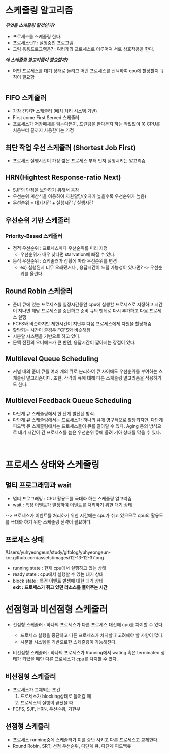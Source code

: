 # 스케줄링 알고리즘 
***무엇을 스케줄링 할것인가?***
- 프로세스를 스케줄링 한다. 
- 프로세스란? : 실행중인 프로그램
- 그럼 응용프로그램은? : 여러개의 프로세스로 이루어져 서로 상호작용을 한다. 

***왜 스케줄링 알고리즘이 필요할까?***
- 어떤 프로세스를 대기 상태로 돌리고 어떤 프로세스를 선택하여 cpu에 할당할지 규칙이 필요함


# 
## FIFO 스케줄러
- 가장 간단한 스케줄러 (배치 처리 시스템 기반)
- First come First Served 스케줄러
- 프로세스가 저장매체를 읽는다든지, 프린팅을 한다든지 하는 작없없이 쭉 CPU를 처음부터 끝까지 사용한다는 가정 

## 최단 작업 우선 스케줄러 (Shortest Job First)
- 프로세스 실행시간이 가장 짧은 프로세스 부터 먼저 실행시키는 알고리즘 

## HRN(Hightest Response-ratio Next) 
- SJF의 단점을 보안하기 위해서 등장
- 우선순위 계산식을 이용하여 자원할당(숫자가 높을수록 우선순위가 높음)
- 우선순위 = 대기시간 + 실행시간 / 실행시간
## 우선순위 기반 스케줄러
### Priority-Based 스케줄러 
- 정적 우선순위 : 프로세스마다 우선순위를 미리 지정
  + 우선순위가 매우 낮다면 starvation에 빠질 수 있다. 
- 동적 우선순위 : 스케줄러가 상황에 따라 우선순위를 변경
  + ex) 실행된지 너무 오래됐거나 , 응답시간이 느릴 가능성이 있다면? -> 우선순위를 올린다. 

## Round Robin 스케줄러 
- 준비 큐에 있는 프로세스를 일정시간동안 cpu에 실행할 프로세스로 지정하고 시간이 지나면 해당 프로세스를 중단하고 준비 큐의 맨뒤로 다시 추가하고 다음 프로세스 실행
- FCFS와 비슷하지만 제한시간이 지난후 다음 프로세스에제 자원을 할당해줌
- 할당되는 시간이 클경우 FCFS와 비슷해짐
- 시분할 시스템을 기반으로 하고 있다. 
- 문맥 전환의 오버헤드가 큰 반면, 응답시간이 짧아지는 장점이 있다.

## Multilevel Queue Scheduling
- 커널 내의 준비 큐를 여러 개의 큐로 분리하여 큐 사이에도 우선순위를 부여하는 스케줄링 알고리즘이다. 또한, 각각의 큐에 대해 다른 스케줄링 알고리즘을 적용하기도 한다.

## Multilevel Feedback Queue Scheduling
- 다단계 큐 스케줄링에서 한 단계 발전된 방식. 
- 다단계 큐 스케줄링에서는 프로세스가 하나의 큐에 영구적으로 할당되지만, 다단계 피드백 큐 스케줄링에서는 프로세스들이 큐를 갈아탈 수 있다. Aging 등의 방식으로 대기 시간이 긴 프로세스를 높은 우선순위 큐에 올려 기아 상태를 막을 수 있다.
<br>

# 프로세스 상태와 스케줄링 
## 멀티 프로그래밍과 wait
- 멀티 프로그래밍 : CPU 활용도를 극대화 하는 스케줄링 알고리즘 
- wait : 특정 이벤트가 발생하여 이벤트를 처리하기 위한 대기 상태 

--> 프로세스가 이벤트를 처리하기 위한 시간에는 cpu가 쉬고 있으므로 cpu의 활용도를 극대화 하기 위한 스케줄링 전략이 필요하다. 

## 프로세스 상태 

/Users/yuhyeongeun/study/gitblog/yuhyeongeun-kor.github.com/assets/images/12-13-12-37.png
- running state : 현재 cpu에서 실행하고 있는 상태 
- ready state : cpu에서 실행할 수 있는 대기 상태
- block state : 특정 이벤트 발생에 대한 대기 상태  
**exit : 프로세스가 쥐고 있던 리소스를 풀어주는 시간** 

# 선점형과 비선점형 스케줄러
- 선점형 스케줄러 : 하나의 프로세스가 다른 프로세스 대신에 cpu를 차지할 수 있다. 
  + 프로세스 실행을 중단하고 다른 프로세스가 차지할때 고려해야 할 사항이 많다.
  + 시분할 시스템을 기반으로한 스케줄링이 가능해진다. 

- 비선점형 스케줄러 : 하나의 프로세스가 Running에서 wating 혹은 terminated 상태가 되었을 떄만 다른 프로세스가 cpu를 차지할 수 았다. 


## 비선점형 스케줄러 
- 프로세스가 교체되는 조건 
  1. 프로세스가 blocking상태로 들어갈 때 
  2. 프로세스의 실행이 끝났을 때 
- FCFS, SJF, HRN, 우선순위, 기한부

## 선점형 스케줄러 
- 프로세스 running중에 스케줄러가 이를 중단 시키고 다른 프로세스고 교체한다. 
- Round Robin, SRT, 선점 우선순위, 다단계 큐, 다단계 피드백큐



